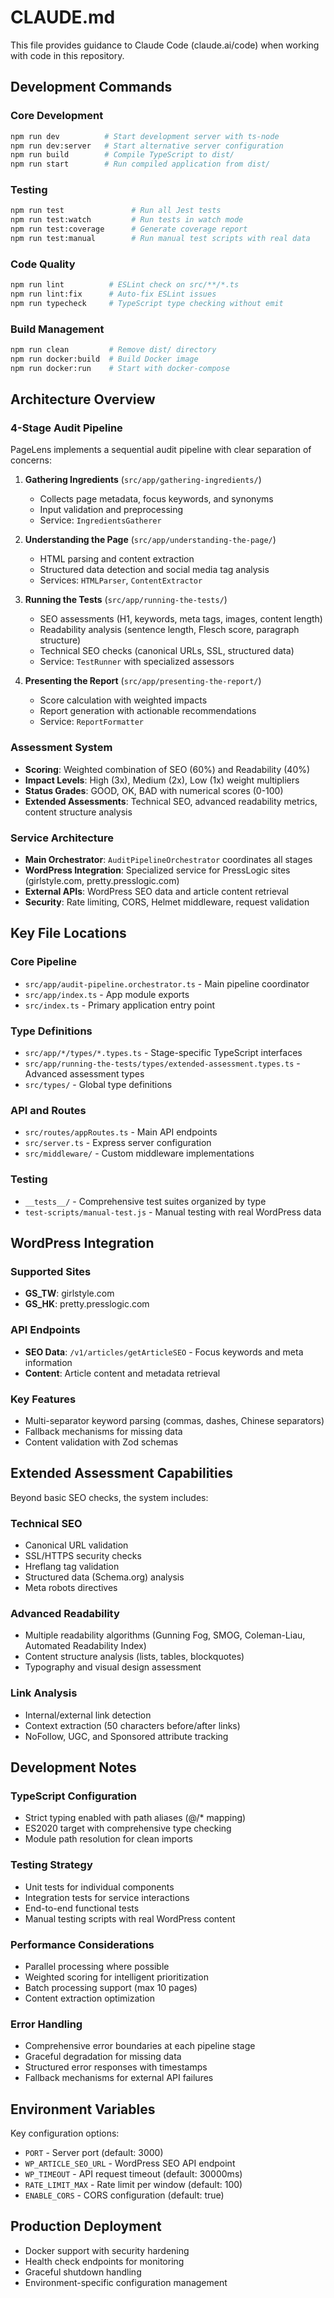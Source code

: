 # CLAUDE.md

This file provides guidance to Claude Code (claude.ai/code) when working with code in this repository.

## Development Commands

### Core Development

```bash
npm run dev          # Start development server with ts-node
npm run dev:server   # Start alternative server configuration
npm run build        # Compile TypeScript to dist/
npm run start        # Run compiled application from dist/
```

### Testing

```bash
npm run test               # Run all Jest tests
npm run test:watch         # Run tests in watch mode
npm run test:coverage      # Generate coverage report
npm run test:manual        # Run manual test scripts with real data
```

### Code Quality

```bash
npm run lint          # ESLint check on src/**/*.ts
npm run lint:fix      # Auto-fix ESLint issues
npm run typecheck     # TypeScript type checking without emit
```

### Build Management

```bash
npm run clean         # Remove dist/ directory
npm run docker:build  # Build Docker image
npm run docker:run    # Start with docker-compose
```

## Architecture Overview

### 4-Stage Audit Pipeline

PageLens implements a sequential audit pipeline with clear separation of concerns:

1. **Gathering Ingredients** (`src/app/gathering-ingredients/`)

   - Collects page metadata, focus keywords, and synonyms
   - Input validation and preprocessing
   - Service: `IngredientsGatherer`

2. **Understanding the Page** (`src/app/understanding-the-page/`)

   - HTML parsing and content extraction
   - Structured data detection and social media tag analysis
   - Services: `HTMLParser`, `ContentExtractor`

3. **Running the Tests** (`src/app/running-the-tests/`)

   - SEO assessments (H1, keywords, meta tags, images, content length)
   - Readability analysis (sentence length, Flesch score, paragraph structure)
   - Technical SEO checks (canonical URLs, SSL, structured data)
   - Service: `TestRunner` with specialized assessors

4. **Presenting the Report** (`src/app/presenting-the-report/`)
   - Score calculation with weighted impacts
   - Report generation with actionable recommendations
   - Service: `ReportFormatter`

### Assessment System

- **Scoring**: Weighted combination of SEO (60%) and Readability (40%)
- **Impact Levels**: High (3x), Medium (2x), Low (1x) weight multipliers
- **Status Grades**: GOOD, OK, BAD with numerical scores (0-100)
- **Extended Assessments**: Technical SEO, advanced readability metrics, content structure analysis

### Service Architecture

- **Main Orchestrator**: `AuditPipelineOrchestrator` coordinates all stages
- **WordPress Integration**: Specialized service for PressLogic sites (girlstyle.com, pretty.presslogic.com)
- **External APIs**: WordPress SEO data and article content retrieval
- **Security**: Rate limiting, CORS, Helmet middleware, request validation

## Key File Locations

### Core Pipeline

- `src/app/audit-pipeline.orchestrator.ts` - Main pipeline coordinator
- `src/app/index.ts` - App module exports
- `src/index.ts` - Primary application entry point

### Type Definitions

- `src/app/*/types/*.types.ts` - Stage-specific TypeScript interfaces
- `src/app/running-the-tests/types/extended-assessment.types.ts` - Advanced assessment types
- `src/types/` - Global type definitions

### API and Routes

- `src/routes/appRoutes.ts` - Main API endpoints
- `src/server.ts` - Express server configuration
- `src/middleware/` - Custom middleware implementations

### Testing

- `__tests__/` - Comprehensive test suites organized by type
- `test-scripts/manual-test.js` - Manual testing with real WordPress data

## WordPress Integration

### Supported Sites

- **GS_TW**: girlstyle.com
- **GS_HK**: pretty.presslogic.com

### API Endpoints

- **SEO Data**: `/v1/articles/getArticleSEO` - Focus keywords and meta information
- **Content**: Article content and metadata retrieval

### Key Features

- Multi-separator keyword parsing (commas, dashes, Chinese separators)
- Fallback mechanisms for missing data
- Content validation with Zod schemas

## Extended Assessment Capabilities

Beyond basic SEO checks, the system includes:

### Technical SEO

- Canonical URL validation
- SSL/HTTPS security checks
- Hreflang tag validation
- Structured data (Schema.org) analysis
- Meta robots directives

### Advanced Readability

- Multiple readability algorithms (Gunning Fog, SMOG, Coleman-Liau, Automated Readability Index)
- Content structure analysis (lists, tables, blockquotes)
- Typography and visual design assessment

### Link Analysis

- Internal/external link detection
- Context extraction (50 characters before/after links)
- NoFollow, UGC, and Sponsored attribute tracking

## Development Notes

### TypeScript Configuration

- Strict typing enabled with path aliases (@/\* mapping)
- ES2020 target with comprehensive type checking
- Module path resolution for clean imports

### Testing Strategy

- Unit tests for individual components
- Integration tests for service interactions
- End-to-end functional tests
- Manual testing scripts with real WordPress content

### Performance Considerations

- Parallel processing where possible
- Weighted scoring for intelligent prioritization
- Batch processing support (max 10 pages)
- Content extraction optimization

### Error Handling

- Comprehensive error boundaries at each pipeline stage
- Graceful degradation for missing data
- Structured error responses with timestamps
- Fallback mechanisms for external API failures

## Environment Variables

Key configuration options:

- `PORT` - Server port (default: 3000)
- `WP_ARTICLE_SEO_URL` - WordPress SEO API endpoint
- `WP_TIMEOUT` - API request timeout (default: 30000ms)
- `RATE_LIMIT_MAX` - Rate limit per window (default: 100)
- `ENABLE_CORS` - CORS configuration (default: true)

## Production Deployment

- Docker support with security hardening
- Health check endpoints for monitoring
- Graceful shutdown handling
- Environment-specific configuration management

